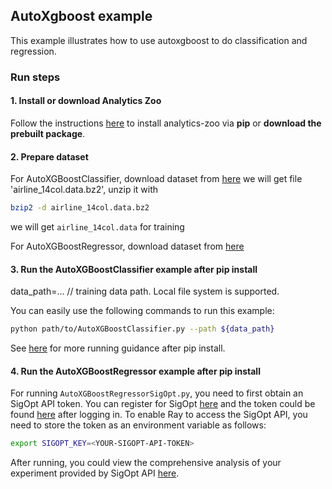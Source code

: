 ## AutoXgboost example
This example illustrates how to use autoxgboost to do classification and regression.

### Run steps
#### 1. Install or download Analytics Zoo
Follow the instructions [here](https://analytics-zoo.github.io/master/#PythonUserGuide/install/) to install analytics-zoo via __pip__ or __download the prebuilt package__.

#### 2. Prepare dataset

For AutoXGBoostClassifier, download dataset from [here](http://kt.ijs.si/elena_ikonomovska/data.html)
we will get file 'airline_14col.data.bz2', unzip it with

```bash
bzip2 -d airline_14col.data.bz2
```

we will get `airline_14col.data` for training

For AutoXGBoostRegressor, download dataset from [here](incd.csv)


#### 3. Run the AutoXGBoostClassifier example after pip install

data_path=... // training data path. Local file system is supported.

You can easily use the following commands to run this example:

```bash
python path/to/AutoXGBoostClassifier.py --path ${data_path}
```
See [here](https://analytics-zoo.github.io/master/#PythonUserGuide/run/#run-after-pip-install) for more running guidance after pip install.

#### 4. Run the AutoXGBoostRegressor example after pip install

For running `AutoXGBoostRegressorSigOpt.py`, you need to first obtain an SigOpt API token. You can register for SigOpt [here](https://app.sigopt.com/home) and the token could be found [here](https://app.sigopt.com/docs/overview/authentication) after logging in. To enable Ray to access the SigOpt API, you need to store the token as an environment variable as follows:

```bash
export SIGOPT_KEY=<YOUR-SIGOPT-API-TOKEN>
```

After running, you could view the comprehensive analysis of your experiment provided by SigOpt API [here](https://app.sigopt.com/home).
